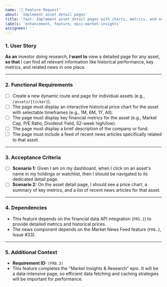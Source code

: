 ```yaml
---
name: '🚀 Feature Request'
about: 'Implement asset detail pages'
title: 'feat: Implement asset detail pages with charts, metrics, and news'
labels: 'enhancement, feature, epic:market-insights'
assignees: ''
---
```


### 1. User Story

**As an** investor doing research,
**I want to** view a detailed page for any asset,
**so that** I can find all relevant information like historical performance, key metrics, and related news in one place.

---

### 2. Functional Requirements

*   [ ] Create a new dynamic route and page for individual assets (e.g., `/assets/{ticker}`).
*   [ ] The page must display an interactive historical price chart for the asset with selectable timeframes (e.g., 1M, 6M, 1Y, All).
*   [ ] The page must display key financial metrics for the asset (e.g., Market Cap, P/E Ratio, Dividend Yield, 52-week high/low).
*   [ ] The page must display a brief description of the company or fund.
*   [ ] The page must include a feed of recent news articles specifically related to that asset.

---

### 3. Acceptance Criteria

*   [ ] **Scenario 1:** Given I am on my dashboard, when I click on an asset's name in my holdings or watchlist, then I should be navigated to its dedicated detail page.
*   [ ] **Scenario 2:** On the asset detail page, I should see a price chart, a summary of key metrics, and a list of recent news articles for that asset.

---

### 4. Dependencies

*   This feature depends on the financial data API integration (`FR5.1`) to provide detailed metrics and historical prices.
*   The news component depends on the Market News Feed feature (`FR8.2`, Issue #33).

---

### 5. Additional Context

*   **Requirement ID:** `(FR8.3)`
*   This feature completes the "Market Insights & Research" epic. It will be a data-intensive page, so efficient data fetching and caching strategies will be important for performance.

